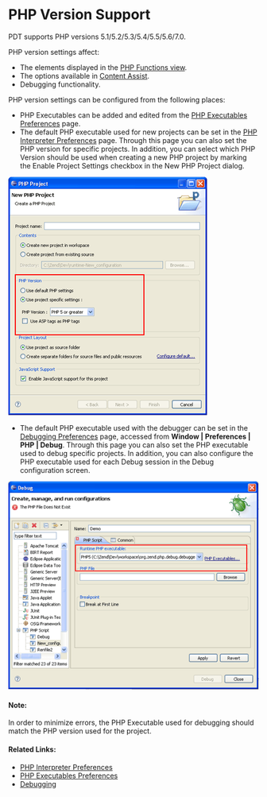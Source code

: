 # PHP Version Support

<!--context:php_support-->

PDT supports PHP versions 5.1/5.2/5.3/5.4/5.5/5.6/7.0.

PHP version settings affect:

 * The elements displayed in the [PHP Functions view](../032-reference/008-php_perspectives_and_views/024-php_additional_views/008-php_functions_view.md).
 * The options available in [Content Assist](016-code_assist_concept.md).
 * Debugging functionality.

PHP version settings can be configured from the following places:

 * PHP Executables can be added and edited from the [PHP Executables Preferences](../032-reference/032-preferences/056-php_executables/000-index.md) page.
 * The default PHP executable used for new projects can be set in the [PHP Interpreter Preferences](../032-reference/032-preferences/064-php_interpreter.md) page. Through this page you can also set the PHP version for specific projects.  In addition, you can select which PHP Version should be used when creating a new PHP project by marking the Enable Project Settings checkbox in the New PHP Project dialog.

![New Project Settings](images/new_php_project_pdt.png "New Project Settings") 

 * The default PHP executable used with the debugger can be set in the [Debugging Preferences](../032-reference/032-preferences/032-debug/000-index.md) page, accessed from **Window | Preferences | PHP | Debug**. Through this page you can also set the PHP executable used to debug specific projects.  In addition, you can also configure the PHP executable used for each Debug  session in the Debug configuration screen.

![New Debug Configuration](images/debug_session_pdt.png "New Debug Configuration")

<!--note-start-->

#### Note:

In order to minimize errors, the PHP Executable used for debugging should match the PHP version used for the project.

<!--note-end-->

<!--links-start-->

#### Related Links:

 * [PHP Interpreter Preferences](../032-reference/032-preferences/064-php_interpreter.md)
 * [PHP Executables Preferences](../032-reference/032-preferences/056-php_executables/000-index.md)
 * [Debugging](../024-tasks/152-debugging/000-index.md)

<!--links-end-->
